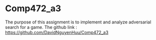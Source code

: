 # Comp472_a3
The purpose of this assignment is to implement and analyze adversarial search for a game.
The github link : https://github.com/DavidNguyenHuu/Comp472_a3
